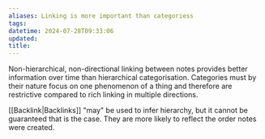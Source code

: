 ```yaml
---
aliases: Linking is more important than categoriess
tags:
datetime: 2024-07-28T09:33:06
updated: 
title: 
---
```

Non-hierarchical, non-directional linking between notes provides better information over time than hierarchical categorisation. Categories must by their nature focus on one phenomenon of a thing and therefore are restrictive compared to rich linking in multiple directions.

[[Backlink|Backlinks]] "may" be used to infer hierarchy, but it cannot be guaranteed that is the case. They are more likely to reflect the order notes were created.